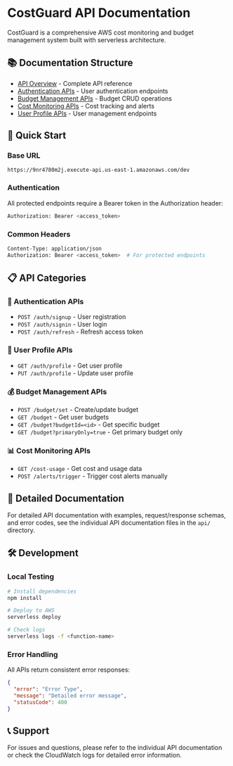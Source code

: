 # CostGuard API Documentation

CostGuard is a comprehensive AWS cost monitoring and budget management system built with serverless architecture.

## 📚 Documentation Structure

- [API Overview](./api/README.md) - Complete API reference
- [Authentication APIs](./api/authentication.md) - User authentication endpoints
- [Budget Management APIs](./api/budget-management.md) - Budget CRUD operations
- [Cost Monitoring APIs](./api/cost-monitoring.md) - Cost tracking and alerts
- [User Profile APIs](./api/user-profile.md) - User management endpoints

## 🚀 Quick Start

### Base URL
```
https://9nr4780m2j.execute-api.us-east-1.amazonaws.com/dev
```

### Authentication
All protected endpoints require a Bearer token in the Authorization header:
```bash
Authorization: Bearer <access_token>
```

### Common Headers
```bash
Content-Type: application/json
Authorization: Bearer <access_token>  # For protected endpoints
```

## 📋 API Categories

### 🔐 Authentication APIs
- `POST /auth/signup` - User registration
- `POST /auth/signin` - User login
- `POST /auth/refresh` - Refresh access token

### 👤 User Profile APIs
- `GET /auth/profile` - Get user profile
- `PUT /auth/profile` - Update user profile

### 💰 Budget Management APIs
- `POST /budget/set` - Create/update budget
- `GET /budget` - Get user budgets
- `GET /budget?budgetId=<id>` - Get specific budget
- `GET /budget?primaryOnly=true` - Get primary budget only

### 📊 Cost Monitoring APIs
- `GET /cost-usage` - Get cost and usage data
- `POST /alerts/trigger` - Trigger cost alerts manually

## 📖 Detailed Documentation

For detailed API documentation with examples, request/response schemas, and error codes, see the individual API documentation files in the `api/` directory.

## 🛠️ Development

### Local Testing
```bash
# Install dependencies
npm install

# Deploy to AWS
serverless deploy

# Check logs
serverless logs -f <function-name>
```

### Error Handling
All APIs return consistent error responses:
```json
{
  "error": "Error Type",
  "message": "Detailed error message",
  "statusCode": 400
}
```

## 📞 Support

For issues and questions, please refer to the individual API documentation or check the CloudWatch logs for detailed error information.
